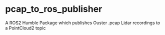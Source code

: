 # pcap_to_ros_publisher
A ROS2 Humble Package which publishes Ouster .pcap Lidar recordings to a PointCloud2 topic
